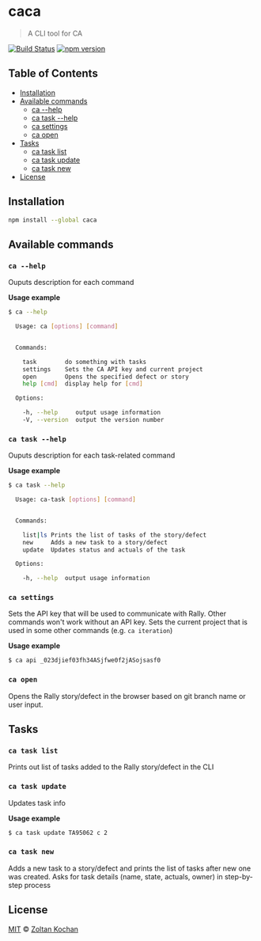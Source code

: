 # caca

> A CLI tool for CA

<!--@shields('travis', 'npm')-->
[![Build Status](https://img.shields.io/travis/zkochan/caca/master.svg)](https://travis-ci.org/zkochan/caca) [![npm version](https://img.shields.io/npm/v/caca.svg)](https://www.npmjs.com/package/caca)
<!--/@-->

## Table of Contents

- [Installation](#installation)
- [Available commands](#available-commands)
  - [ca --help](#ca---help)
  - [ca task --help](#ca-task---help)
  - [ca settings](#ca-settings)
  - [ca open](#ca-open)
- [Tasks](#tasks)
  - [ca task list](#ca-task-list)
  - [ca task update](#ca-task-update)
  - [ca task new](#ca-task-new)
- [License](#license)

## Installation

```sh
npm install --global caca
```

## Available commands

### `ca --help`

Ouputs description for each command

**Usage example**

```sh
$ ca --help

  Usage: ca [options] [command]


  Commands:

    task        do something with tasks
    settings    Sets the CA API key and current project
    open        Opens the specified defect or story
    help [cmd]  display help for [cmd]

  Options:

    -h, --help     output usage information
    -V, --version  output the version number
```

### `ca task --help`

Ouputs description for each task-related command

**Usage example**

```sh
$ ca task --help

  Usage: ca-task [options] [command]


  Commands:

    list|ls Prints the list of tasks of the story/defect
    new     Adds a new task to a story/defect
    update  Updates status and actuals of the task

  Options:

    -h, --help  output usage information
```

### `ca settings`

Sets the API key that will be used to communicate with Rally. Other commands won't work without an API key.
Sets the current project that is used in some other commands (e.g. `ca iteration`)

**Usage example**

```sh
$ ca api _023djief03fh34ASjfwe0f2jASojsasf0
```

### `ca open`

Opens the Rally story/defect in the browser based on git branch name or user input.

## Tasks

### `ca task list`

Prints out list of tasks added to the Rally story/defect in the CLI

### `ca task update`

Updates task info

**Usage example**

```sh
$ ca task update TA95062 c 2
```

### `ca task new`

Adds a new task to a story/defect and prints the list of tasks after new one was created. Asks for task details (name, state, actuals, owner) in step-by-step process

## License

[MIT](./LICENSE) © [Zoltan Kochan](http://kochan.io)
